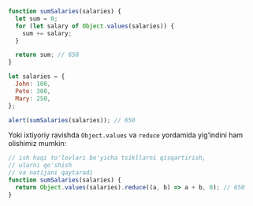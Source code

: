 ```js run demo
function sumSalaries(salaries) {
  let sum = 0;
  for (let salary of Object.values(salaries)) {
    sum += salary;
  }

  return sum; // 650
}

let salaries = {
  John: 100,
  Pete: 300,
  Mary: 250,
};

alert(sumSalaries(salaries)); // 650
```

Yoki ixtiyoriy ravishda `Object.values` va `reduce` yordamida yig‘indini ham olishimiz mumkin:

```js
// ish haqi to'lovlari bo'yicha tsikllarni qisqartirish,
// ularni qo'shish
// va natijani qaytaradi
function sumSalaries(salaries) {
  return Object.values(salaries).reduce((a, b) => a + b, 0); // 650
}
```
